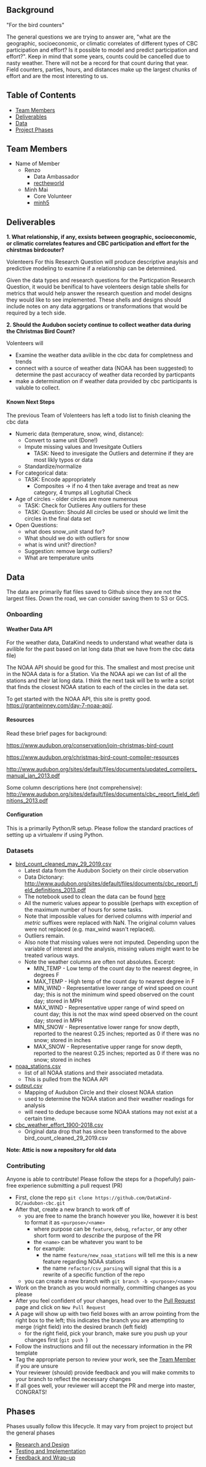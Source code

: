 ## Background
"For the bird counters"

The general questions we are trying to answer are, "what are the geographic, socioeconomic, or climatic correlates of different types of CBC participation and effort? Is it possible to model and predict participation and effort?".  Keep in mind that some years, counts could be cancelled due to nasty weather. There will not be a record for that count during that year.  Field counters, parties, hours, and distances make up the largest chunks of effort and are the most interesting to us.


## Table of Contents
- [Team Members](#team-members)
- [Deliverables](#deliverables)
- [Data](#data)
- [Project Phases](#phases)

## Team Members
- Name of Member
  - Renzo
    - Data Ambassador
    - [rectheworld](https://github.com/rectheworld)
  - Minh Mai
     - Core Volunteer
     - [minh5](https://github.com/minh5)


## Deliverables
__1. What relationship, if any, exsists between geographic, socioeconomic, or climatic correlates features and CBC participation and effort for the chirstmas birdcouter?__

  Volenteers For this Research Question will produce descriptive anaylsis and predictive modeling to examine if a relationship can be determined.

Given the data types and research questions for the Particpation Research Question, it would be benifical to have volenteers design table shells for metrics that would help answer the research question and model designs they would like to see implemented. These shells and designs should include notes on any data aggrgations or transformations that would be required by a tech side.

 __2. Should the Audubon society continue to collect weather data during the Christmas Bird Count?__

   Volenteers will
   - Examine the weather data avilible in the cbc data for completness and trends
   - connect with a source of weather data (NOAA has been suggested) to determine the past accuraccy of weather data recorded by particpants
   - make a determination on if weather data provided by cbc participants is valuble to collect.

#### Known Next Steps
The previous Team of Volenteers has left a todo list to finish cleaning the cbc data
  - Numeric data (temperature, snow, wind, distance):
    - Convert to same unit (Done!)
    - Impute missing values and Invesitgate Outliers
      - TASK: Need to invesigate the Outliers and determine if they are most likly typos or data
    - Standardize/normalize
  - For categorical data:
    - TASK: Encode appropriately
       - Composites -> if no 4 then take average and treat as new category, 4 trumps all
 Logitutial Check
  - Age of circles - older circles are more numerous
    - TASK: Check for Outlieres Any outliers for these
    - TASK: Question: Should All circles be used or should we limit the circles in the final data set
  - Open Questions:
    - what does snow_unit stand for?
    - What should we do with outliers for snow
    - what is wind unit? direction?
    - Suggestion: remove large outliers?
    - What are temperature units

## Data

The data are primarily flat files saved to Github since they are not the largest files. Down the road, we can consider saving them to S3 or GCS.

### Onboarding
#### Weather Data API
  For the weather data, DataKind needs to understand what weather data is avilible for the past based on lat long data (that we have from the cbc data file)

The NOAA API should be good for this. The smallest and most precise unit in the NOAA data is for a Station. Via the NOAA api we can list of all the stations and their lat long data. I think the next task will be to write a script that finds the closest NOAA station to each of the circles in the data set.

To get started with the NOAA API, this site is pretty good. https://grantwinney.com/day-7-noaa-api/.

#### Resources
Read these brief pages for background:

https://www.audubon.org/conservation/join-christmas-bird-count

https://www.audubon.org/christmas-bird-count-compiler-resources

http://www.audubon.org/sites/default/files/documents/updated_compilers_manual_jan_2013.pdf

Some column descriptions here (not comprehensive):
http://www.audubon.org/sites/default/files/documents/cbc_report_field_definitions_2013.pdf


#### Configuration
This is a primarily Python/R setup. Please follow the standard practices of setting up a virtualenv if using Python.

### Datasets
- [bird_count_cleaned_may_29_2019.csv](bird_count_cleaned_may_29_2019.csv)
  - Latest data from the Audubon Society on their circle observation
  - Data Dictonary: http://www.audubon.org/sites/default/files/documents/cbc_report_field_definitions_2013.pdf
  - The notebook used to clean the data can be found [here](https://github.com/DataKind-DC/audubon-cbc/blob/master/audubon_world.ipynb)
  - All the numeric values appear to possible (perhaps with exception of the maximum number of hours for some tasks.
  - Note that impossible values for derived columns with _imperial_ and _metric_ suffixes were replaced with NaN. The original column values were not replaced (e.g. max_wind wasn't replaced).
  - Outliers remain.
  - Also note that missing values were not imputed. Depending upon the variable of interest and the analysis, missing values might want to be treated various ways.
  - Note the weather columns are often not absolutes. Excerpt:
    - MIN_TEMP - Low temp of the count day to the nearest degree, in degrees F
    - MAX_TEMP - High temp of the count day to nearest degree in F
    - MIN_WIND - Representative lower range of wind speed on count day; this is not the minimum wind speed observed on the count day; stored in MPH
    - MAX_WIND - Representative upper range of wind speed on count day; this is not the max wind speed observed on the count day; stored in MPH
    - MIN_SNOW - Representative lower range for snow depth, reported to the nearest 0.25 inches; reported as 0 if there was no snow; stored in inches
    - MAX_SNOW - Representative upper range for snow depth, reported to the nearest 0.25 inches;
    reported as 0 if there was no snow; stored in inches
- [noaa_stations.csv](noaa_stations.csv)
  - list of all NOAA stations and their associated metadata.
  - This is pulled from the NOAA API
- [output.csv](output.csv)
  - Mapping of Audubon Circle and their closest NOAA station
  - used to determine the NOAA station and their weather readings for analysis
  - will need to dedupe because some NOAA stations may not exist at a certain time.
- [cbc_weather_effort_1900-2018.csv](cbc_weather_effort_1900-2018.csv)
  - Original data drop that has since been transformed to the above bird_count_cleaned_29_2019.csv

**Note:  Attic is now a repository for old data**

### Contributing
Anyone is able to contribute! Please follow the steps for a (hopefully) pain-free experience submitting a pull request (PR)
- First, clone the repo `git clone https://github.com/DataKind-DC/audubon-cbc.git`
- After that, create a new branch to work off of
  - you are free to name the branch however you like, however it is best to format it as `<purpose>/<name>`
    - where purpose can be `feature`, `debug`, `refactor`, or any other short form word to _describe_ the purpose of the PR
    - the `<name>` can be whatever you want to be
    - for example:
      - the name `feature/new_noaa_stations` will tell me this is a new feature regarding NOAA stations
      - the name `refactor/csv_parsing` will signal that this is a rewrite of a specific function of the repo
  - you can create a new branch with `git branch -b <purpose>/<name>`
- Work on the branch as you would normally, committing changes as you please
- After you feel confident of your changes, head over to the [Pull Request](https://github.com/DataKind-DC/audubon-cbc/pulls) page
  and click on `New Pull Request`
- A page will show up with two field boxes with an arrow pointing from the right box to the left; this indicates the branch you are
  attempting to merge (right field) into the desired branch (left field)
  - for the right field, pick your branch, make sure you push up your changes first (`git push `)
- Follow the instructions and fill out the necessary information in the PR template
- Tag the appropriate person to review your work, see the [Team Member](#team-members) if you are unsure
- Your reviewer (should) provide feedback and you will make commits to your branch to reflect the necessary changes
- If all goes well, your reviewer will accept the PR and merge into master, CONGRATS!


## Phases
Phases usually follow this lifecycle. It may vary from project to project but the general phases
- [Research and Design](#research-and-design)
- [Testing and Implementation](#testing-and-implementation)
- [Feedback and Wrap-up](#feedback-and-wrap-up)
